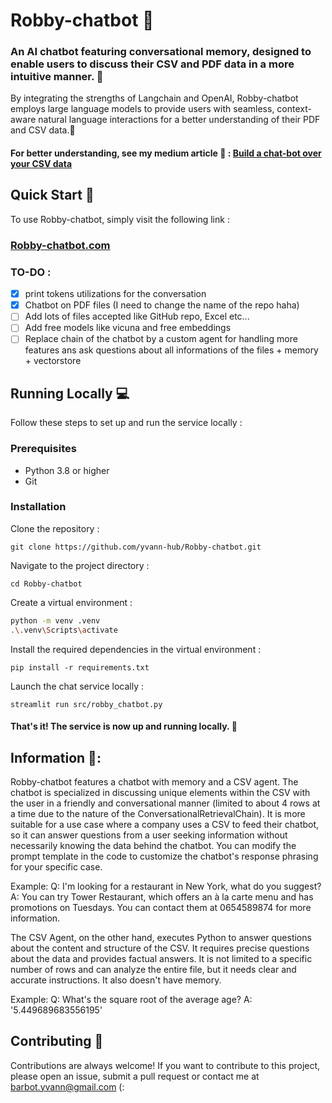 # Robby-chatbot 🤖

### An AI chatbot featuring conversational memory, designed to enable users to discuss their CSV and PDF data in a more intuitive manner. 📄
By integrating the strengths of Langchain and OpenAI, Robby-chatbot employs large language models to provide users with seamless, context-aware natural language interactions for a better understanding of their PDF and CSV data.🧠
#### For better understanding, see my medium article 🖖 : [Build a chat-bot over your CSV data](https://medium.com/@yvann-ba/build-a-chatbot-on-your-csv-data-with-langchain-and-openai-ed121f85f0cd)
## Quick Start 🚀
To use Robby-chatbot, simply visit the following link :

### [Robby-chatbot.com](https://chatbot-csv.com/)

### TO-DO :
- [x] print tokens utilizations for the conversation
- [x] Chatbot on PDF files (I need to change the name of the repo haha)
- [ ] Add lots of files accepted like GitHub repo, Excel etc...
- [ ] Add free models like vicuna and free embeddings
- [ ] Replace chain of the chatbot by a custom agent for handling more features ans ask questions about all informations of the files + memory + vectorstore

## Running Locally 💻
Follow these steps to set up and run the service locally :

### Prerequisites
- Python 3.8 or higher
- Git

### Installation
Clone the repository :

`git clone https://github.com/yvann-hub/Robby-chatbot.git`


Navigate to the project directory :

`cd Robby-chatbot`


Create a virtual environment :
```bash
python -m venv .venv
.\.venv\Scripts\activate
```

Install the required dependencies in the virtual environment :

`pip install -r requirements.txt`


Launch the chat service locally :

`streamlit run src/robby_chatbot.py`

#### That's it! The service is now up and running locally. 🤗

## Information 📝:
Robby-chatbot features a chatbot with memory and a CSV agent. The chatbot is specialized in discussing unique elements within the CSV with the user in a friendly and conversational manner (limited to about 4 rows at a time due to the nature of the ConversationalRetrievalChain). It is more suitable for a use case where a company uses a CSV to feed their chatbot, so it can answer questions from a user seeking information without necessarily knowing the data behind the chatbot. You can modify the prompt template in the code to customize the chatbot's response phrasing for your specific case.

Example:
Q: I'm looking for a restaurant in New York, what do you suggest?
A: You can try Tower Restaurant, which offers an à la carte menu and has promotions on Tuesdays. You can contact them at 0654589874 for more information.

The CSV Agent, on the other hand, executes Python to answer questions about the content and structure of the CSV. It requires precise questions about the data and provides factual answers. It is not limited to a specific number of rows and can analyze the entire file, but it needs clear and accurate instructions. It also doesn't have memory.

Example:
Q: What's the square root of the average age?
A: '5.449689683556195'

## Contributing 🙌
Contributions are always welcome! If you want to contribute to this project, please open an issue, submit a pull request or contact me at barbot.yvann@gmail.com (:


